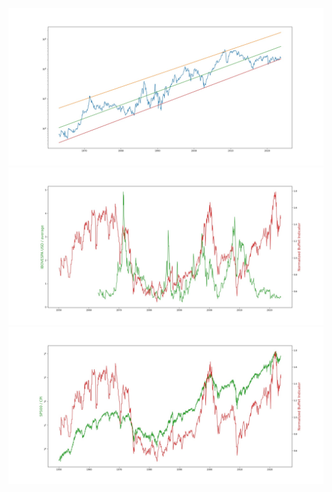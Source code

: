 ![](images/ibov_usd.jpg)
![](images/ibov_vs_buffet_indicator.jpg)
![](images/sp500_vs_buffet_indicator.jpg)
